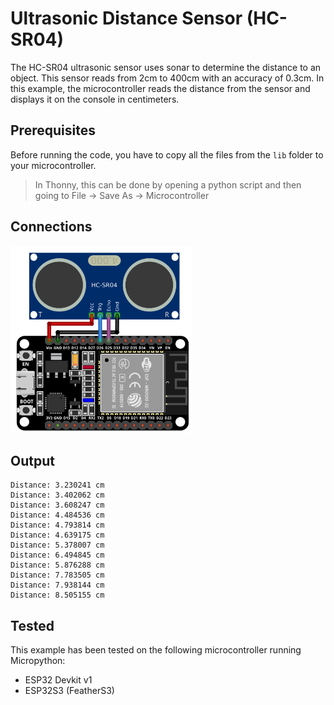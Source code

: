 # Ultrasonic Distance Sensor (HC-SR04)

The HC-SR04 ultrasonic sensor uses sonar to determine the distance to an object. 
This sensor reads from 2cm to 400cm with an accuracy of 0.3cm.
In this example, the microcontroller reads the distance from the sensor and displays it on the console in centimeters.

## Prerequisites
Before running the code, you have to copy all the files from the `lib` folder to your microcontroller.
> In Thonny, this can be done by opening a python script and then going to File -> Save As -> Microcontroller


## Connections

<img alt="connections" src="https://github.com/StevenSlaa/Micropython-examples/blob/79149a3ea3dbd0870895c86d246d96333fec9457/Ultrasonic%20Distance%20Sensor%20(HC-SR04)/res/circuit.png" height="300px">

## Output
```
Distance: 3.230241 cm
Distance: 3.402062 cm
Distance: 3.608247 cm
Distance: 4.484536 cm
Distance: 4.793814 cm
Distance: 4.639175 cm
Distance: 5.378007 cm
Distance: 6.494845 cm
Distance: 5.876288 cm
Distance: 7.783505 cm
Distance: 7.938144 cm
Distance: 8.505155 cm
```

## Tested
This example has been tested on the following microcontroller running Micropython:
- ESP32 Devkit v1
- ESP32S3 (FeatherS3)
